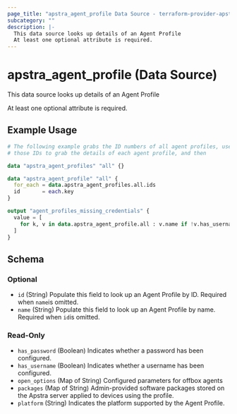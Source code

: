 ```yaml
---
page_title: "apstra_agent_profile Data Source - terraform-provider-apstra"
subcategory: ""
description: |-
  This data source looks up details of an Agent Profile
  At least one optional attribute is required.
---
```


# apstra_agent_profile (Data Source)

This data source looks up details of an Agent Profile

At least one optional attribute is required.

## Example Usage

```terraform
# The following example grabs the ID numbers of all agent profiles, uses
# those IDs to grab the details of each agent profile, and then

data "apstra_agent_profiles" "all" {}

data "apstra_agent_profile" "all" {
  for_each = data.apstra_agent_profiles.all.ids
  id       = each.key
}

output "agent_profiles_missing_credentials" {
  value = [
    for k, v in data.apstra_agent_profile.all : v.name if !v.has_username || !v.has_password
  ]
}
```

<!-- schema generated by tfplugindocs -->
## Schema

### Optional

- `id` (String) Populate this field to look up an Agent Profile by ID. Required when `name`is omitted.
- `name` (String) Populate this field to look up an Agent Profile by name. Required when `id`is omitted.

### Read-Only

- `has_password` (Boolean) Indicates whether a password has been configured.
- `has_username` (Boolean) Indicates whether a username has been configured.
- `open_options` (Map of String) Configured parameters for offbox agents
- `packages` (Map of String) Admin-provided software packages stored on the Apstra server applied to devices using the profile.
- `platform` (String) Indicates the platform supported by the Agent Profile.
